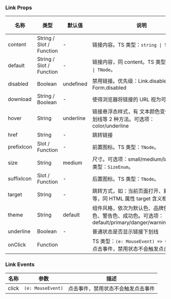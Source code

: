 ### Link Props

名称 | 类型 | 默认值 | 说明 | 必传
-- | -- | -- | -- | --
content | String / Slot / Function | - | 链接内容。TS 类型：`string \| TNode`。 | N
default | String / Slot / Function | - | 链接内容，同 content。TS 类型：`string \| TNode`。 | N
disabled | Boolean | undefined | 禁用链接。优先级：Link.disabled > Form.disabled | N
download | String / Boolean | - | 使得浏览器将链接的 URL 视为可下载资源 | N
hover | String | underline | 链接悬浮态样式，有 文本颜色变化、添加下划线等 2 种方法。可选项：color/underline | N
href | String | - | 跳转链接 | N
prefixIcon | Slot / Function | - | 前置图标。TS 类型：`TNode`。 | N
size | String | medium | 尺寸。可选项：small/medium/large。TS 类型：`SizeEnum`。 | N
suffixIcon | Slot / Function | - | 后置图标。TS 类型：`TNode`。 | N
target | String | - | 跳转方式，如：当前页面打开、新页面打开等，同 HTML 属性 target 含义相同 | N
theme | String | default | 组件风格，依次为默认色、品牌色、危险色、警告色、成功色。可选项：default/primary/danger/warning/success | N
underline | Boolean | - | 普通状态是否显示链接下划线 | N
onClick | Function |  | TS 类型：`(e: MouseEvent) => void`<br/>点击事件，禁用状态不会触发点击事件 | N

### Link Events

名称 | 参数 | 描述
-- | -- | --
click | `(e: MouseEvent)` | 点击事件，禁用状态不会触发点击事件